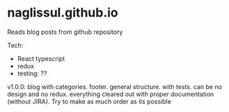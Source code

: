 # naglissul.github.io

Reads blog posts from github repository

Tech:

- React typescript
- redux
- testing: ??

v1.0.0: blog with categories. footer. general structure. with tests. can be no design and no redux. everything cleared out with proper documentation (without JIRA). Try to make as much order as its possible
